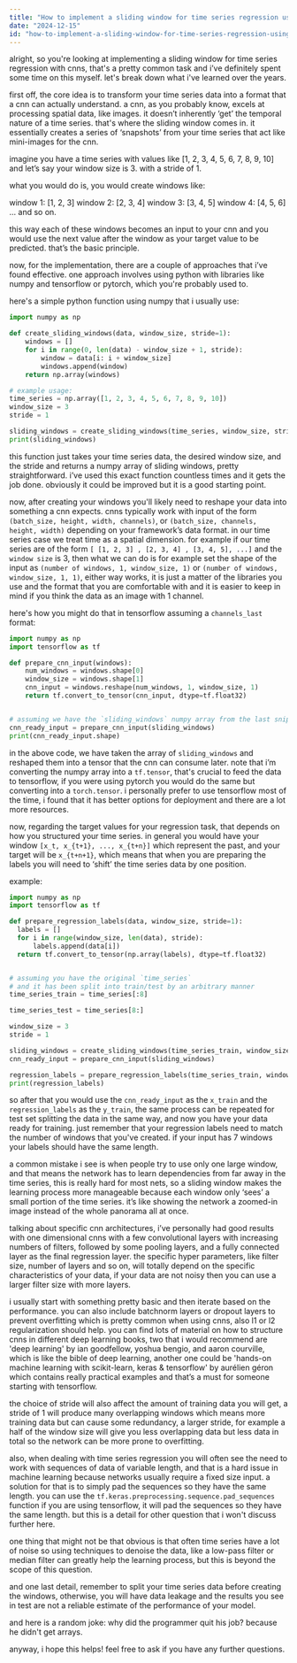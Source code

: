 ```yaml
---
title: "How to implement a sliding window for time series regression using CNN?"
date: "2024-12-15"
id: "how-to-implement-a-sliding-window-for-time-series-regression-using-cnn"
---
```


alright, so you're looking at implementing a sliding window for time series regression with cnns, that's a pretty common task and i’ve definitely spent some time on this myself. let's break down what i've learned over the years.

first off, the core idea is to transform your time series data into a format that a cnn can actually understand. a cnn, as you probably know, excels at processing spatial data, like images. it doesn’t inherently ‘get’ the temporal nature of a time series. that's where the sliding window comes in. it essentially creates a series of ‘snapshots’ from your time series that act like mini-images for the cnn.

imagine you have a time series with values like [1, 2, 3, 4, 5, 6, 7, 8, 9, 10] and let’s say your window size is 3. with a stride of 1.

what you would do is, you would create windows like:

window 1: [1, 2, 3]
window 2: [2, 3, 4]
window 3: [3, 4, 5]
window 4: [4, 5, 6]
... and so on.

this way each of these windows becomes an input to your cnn and you would use the next value after the window as your target value to be predicted. that’s the basic principle.

now, for the implementation, there are a couple of approaches that i’ve found effective. one approach involves using python with libraries like numpy and tensorflow or pytorch, which you're probably used to.

here's a simple python function using numpy that i usually use:

```python
import numpy as np

def create_sliding_windows(data, window_size, stride=1):
    windows = []
    for i in range(0, len(data) - window_size + 1, stride):
        window = data[i: i + window_size]
        windows.append(window)
    return np.array(windows)

# example usage:
time_series = np.array([1, 2, 3, 4, 5, 6, 7, 8, 9, 10])
window_size = 3
stride = 1

sliding_windows = create_sliding_windows(time_series, window_size, stride)
print(sliding_windows)
```

this function just takes your time series data, the desired window size, and the stride and returns a numpy array of sliding windows, pretty straightforward. i’ve used this exact function countless times and it gets the job done. obviously it could be improved but it is a good starting point.

now, after creating your windows you'll likely need to reshape your data into something a cnn expects. cnns typically work with input of the form `(batch_size, height, width, channels)`, or `(batch_size, channels, height, width)` depending on your framework’s data format. in our time series case we treat time as a spatial dimension. for example if our time series are of the form `[ [1, 2, 3] , [2, 3, 4] , [3, 4, 5], ...]` and the `window size` is 3, then what we can do is for example set the shape of the input as `(number of windows, 1, window_size, 1)` or `(number of windows, window_size, 1, 1)`, either way works, it is just a matter of the libraries you use and the format that you are comfortable with and it is easier to keep in mind if you think the data as an image with 1 channel.

here's how you might do that in tensorflow assuming a `channels_last` format:

```python
import numpy as np
import tensorflow as tf

def prepare_cnn_input(windows):
    num_windows = windows.shape[0]
    window_size = windows.shape[1]
    cnn_input = windows.reshape(num_windows, 1, window_size, 1)
    return tf.convert_to_tensor(cnn_input, dtype=tf.float32)


# assuming we have the `sliding_windows` numpy array from the last snippet
cnn_ready_input = prepare_cnn_input(sliding_windows)
print(cnn_ready_input.shape)
```

in the above code, we have taken the array of `sliding_windows` and reshaped them into a tensor that the cnn can consume later. note that i’m converting the numpy array into a `tf.tensor`, that's crucial to feed the data to tensorflow, if you were using pytorch you would do the same but converting into a `torch.tensor`. i personally prefer to use tensorflow most of the time, i found that it has better options for deployment and there are a lot more resources.

now, regarding the target values for your regression task, that depends on how you structured your time series. in general you would have your window `[x_t, x_{t+1}, ..., x_{t+n}]` which represent the past, and your target will be `x_{t+n+1}`, which means that when you are preparing the labels you will need to ‘shift’ the time series data by one position.

example:

```python
import numpy as np
import tensorflow as tf

def prepare_regression_labels(data, window_size, stride=1):
  labels = []
  for i in range(window_size, len(data), stride):
      labels.append(data[i])
  return tf.convert_to_tensor(np.array(labels), dtype=tf.float32)


# assuming you have the original `time_series`
# and it has been split into train/test by an arbitrary manner
time_series_train = time_series[:8]

time_series_test = time_series[8:]

window_size = 3
stride = 1

sliding_windows = create_sliding_windows(time_series_train, window_size, stride)
cnn_ready_input = prepare_cnn_input(sliding_windows)

regression_labels = prepare_regression_labels(time_series_train, window_size, stride)
print(regression_labels)
```

so after that you would use the `cnn_ready_input` as the `x_train` and the `regression_labels` as the `y_train`, the same process can be repeated for test set splitting the data in the same way, and now you have your data ready for training. just remember that your regression labels need to match the number of windows that you've created. if your input has 7 windows your labels should have the same length.

a common mistake i see is when people try to use only one large window, and that means the network has to learn dependencies from far away in the time series, this is really hard for most nets, so a sliding window makes the learning process more manageable because each window only ‘sees’ a small portion of the time series. it’s like showing the network a zoomed-in image instead of the whole panorama all at once.

talking about specific cnn architectures, i’ve personally had good results with one dimensional cnns with a few convolutional layers with increasing numbers of filters, followed by some pooling layers, and a fully connected layer as the final regression layer. the specific hyper parameters, like filter size, number of layers and so on, will totally depend on the specific characteristics of your data, if your data are not noisy then you can use a larger filter size with more layers.

i usually start with something pretty basic and then iterate based on the performance. you can also include batchnorm layers or dropout layers to prevent overfitting which is pretty common when using cnns, also l1 or l2 regularization should help. you can find lots of material on how to structure cnns in different deep learning books, two that i would recommend are 'deep learning' by ian goodfellow, yoshua bengio, and aaron courville, which is like the bible of deep learning, another one could be 'hands-on machine learning with scikit-learn, keras & tensorflow' by aurélien géron which contains really practical examples and that’s a must for someone starting with tensorflow.

the choice of stride will also affect the amount of training data you will get, a stride of 1 will produce many overlapping windows which means more training data but can cause some redundancy, a larger stride, for example a half of the window size will give you less overlapping data but less data in total so the network can be more prone to overfitting.

also, when dealing with time series regression you will often see the need to work with sequences of data of variable length, and that is a hard issue in machine learning because networks usually require a fixed size input. a solution for that is to simply pad the sequences so they have the same length. you can use the `tf.keras.preprocessing.sequence.pad_sequences` function if you are using tensorflow, it will pad the sequences so they have the same length. but this is a detail for other question that i won't discuss further here.

one thing that might not be that obvious is that often time series have a lot of noise so using techniques to denoise the data, like a low-pass filter or median filter can greatly help the learning process, but this is beyond the scope of this question.

and one last detail, remember to split your time series data before creating the windows, otherwise, you will have data leakage and the results you see in test are not a reliable estimate of the performance of your model.

and here is a random joke: why did the programmer quit his job? because he didn't get arrays.

anyway, i hope this helps! feel free to ask if you have any further questions.

